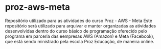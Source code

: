 # proz-aws-meta
Repositório utilizado para as atividades do curso Proz - AWS - Meta
Este repositório será utilizado para arquivar e manter organizadas as atividades desenvolvidas dentro do curso básico de programação oferecido pelo programa em parceria das eempresas AWS (Amazon) e Meta (Facebook), que está sendo ministrado pela escola Proz Educação, de maneira online.

